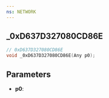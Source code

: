 ```yaml
---
ns: NETWORK
---
```

## _0xD637D327080CD86E

```c
// 0xD637D327080CD86E
void _0xD637D327080CD86E(Any p0);
```

## Parameters
* **p0**:
